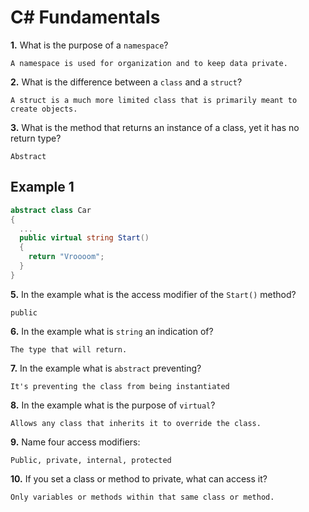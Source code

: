 # C# Fundamentals


**1.** What is the purpose of a `namespace`?
<!-- enter you answer in the space below -->
```
A namespace is used for organization and to keep data private.
```
**2.** What is the difference between a `class` and a `struct`?
<!-- enter you answer in the space below -->
```
A struct is a much more limited class that is primarily meant to create objects. 
```
**3.** What is the method that returns an instance of a class, yet it has no return type?
<!-- enter you answer in the space below -->
```
Abstract
```
## Example 1
```c#
abstract class Car
{
  ...
  public virtual string Start()
  {
    return "Vroooom";
  }
}
```
**5.** In the example what is the access modifier of the `Start()` method?
<!-- enter you answer in the space below -->
```
public
```
**6.** In the example what is `string` an indication of?
<!-- enter you answer in the space below -->
```
The type that will return.
```
**7.** In the example what is `abstract` preventing?
<!-- enter you answer in the space below -->
```
It's preventing the class from being instantiated
```
**8.** In the example what is the purpose of `virtual`?
<!-- enter you answer in the space below -->
```
Allows any class that inherits it to override the class. 
```
**9.** Name four access modifiers:
<!-- enter you answer in the space below -->
```
Public, private, internal, protected
```
**10.** If you set a class or method to private, what can access it?
<!-- enter you answer in the space below -->
```
Only variables or methods within that same class or method. 
```
